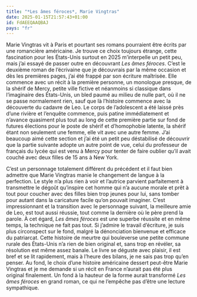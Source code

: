 ```yaml
---
title: "*Les âmes féroces*, Marie Vingtras"
date: 2025-01-15T21:57:43+01:00
id: FdAEEQAAQBAJ
pays: "fr"
---
```


Marie Vingtras vit à Paris et pourtant ses romans pourraient être écrits par une romancière américaine. Je trouve ce choix toujours étrange, cette fascination pour les États-Unis surtout en 2025 m’interpelle un petit peu, mais j’ai essayé de passer outre en découvrant *Les âmes féroces*. C’est le deuxième roman de l’écrivaine que je découvrais par la même occasion et dès les premières pages, j’ai été frappé par son écriture maîtrisée. Elle commence avec un récit à la première personne, un monologue presque, de la shérif de Mercy, petite ville fictive et néanmoins si classique dans l’imaginaire des États-Unis, un bled paumé au milieu de nulle part, où il ne se passe normalement rien, sauf que là l’histoire commence avec la découverte du cadavre de Leo. Le corps de l’adolescent a été laissé près d’une rivière et l’enquête commence, puis patine immédiatement et n’avance quasiment plus tout au long de cette première partie sur fond de futures élections pour le poste de shérif et d’homophobie latente, la shérif étant non seulement une femme, elle vit avec une autre femme. J’ai beaucoup aimé cette section et j’ai été un petit peu déstabilisé de découvrir que la partie suivante adopte un autre point de vue, celui du professeur de français du lycée qui est venu à Mercy pour tenter de faire oublier qu’il avait couché avec deux filles de 15 ans à New York. 

C’est un personnage totalement différent du précédent et il faut bien admettre que Marie Vingtras manie le changement de langue à la perfection. Le style n’a plus rien à voir et l’autrice parvient parfaitement à transmettre le dégoût qu’inspire cet homme qui n’a aucune morale et prêt à tout pour coucher avec des filles bien trop jeunes pour lui, sans tomber pour autant dans la caricature facile qu’on pouvait imaginer. C’est impressionnant et la transition avec le personnage suivant, la meilleure amie de Leo, est tout aussi réussie, tout comme la dernière où le père prend la parole. À cet égard, *Les âmes féroces* est une superbe réussite et en même temps, la technique ne fait pas tout. Si j’admire le travail d’écriture, je suis plus circonspect sur le fond, malgré la dénonciation bienvenue et efficace du patriarcat. Cette histoire de meurtre qui bouleverse une petite commune rurale des États-Unis n’a rien de bien original et, sans trop en révéler, sa résolution est même assez banale. Le livre se déguste avec plaisir, il est bref et se lit rapidement, mais à l’heure des bilans, je ne sais pas trop qu’en penser. Au fond, le choix d’une histoire américaine dessert peut-être Marie Vingtras et je me demande si un récit en France n’aurait pas été plus original finalement. Un fond à la hauteur de la forme aurait transformé *Les âmes féroces* en grand roman, ce qui ne l’empêche pas d’être une lecture sympathique. 
 